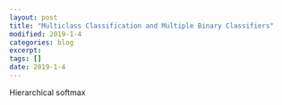 ```yaml
---
layout: post
title: "Multiclass Classification and Multiple Binary Classifiers"
modified: 2019-1-4
categories: blog
excerpt:
tags: []
date: 2019-1-4
---
```

Hierarchical softmax
